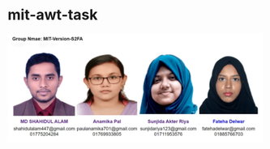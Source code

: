 # mit-awt-task

![Group Members](https://github.com/shahidulalam447/mit-awt-task/blob/master/images/projectMembers.jpg)
